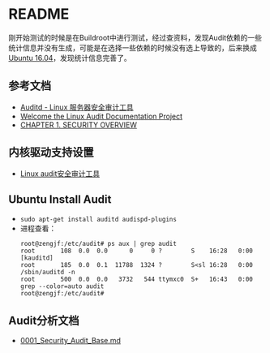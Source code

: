 # README

刚开始测试的时候是在Buildroot中进行测试，经过查资料，发现Audit依赖的一些统计信息并没有生成，可能是在选择一些依赖的时候没有选上导致的，后来换成[Ubuntu 16.04](https://github.com/ZengjfOS/UbuntuRootFS)，发现统计信息完善了。

## 参考文档

* [Auditd - Linux 服务器安全审计工具](https://linux.cn/article-4907-1.html)
* [Welcome the Linux Audit Documentation Project](https://github.com/linux-audit/audit-documentation/wiki)
* [CHAPTER 1. SECURITY OVERVIEW](https://access.redhat.com/documentation/en-us/red_hat_enterprise_linux/6/html/security_guide/chap-security_guide-security_overview#sect-Security_Guide-Introduction_to_Security)

## 内核驱动支持设置

* [Linux audit安全审计工具](http://www.cnblogs.com/zengjfgit/p/8921380.html)

## Ubuntu Install Audit

* `sudo apt-get install auditd audispd-plugins`
* 进程查看：
  ```
  root@zengjf:/etc/audit# ps aux | grep audit
  root       108  0.0  0.0      0     0 ?        S    16:28   0:00 [kauditd]
  root       185  0.0  0.1  11788  1324 ?        S<sl 16:28   0:00 /sbin/auditd -n
  root       500  0.0  0.0   3732   544 ttymxc0  S+   16:43   0:00 grep --color=auto audit
  root@zengjf:/etc/audit#
  ```

## Audit分析文档

* [0001_Security_Audit_Base.md](./docs/0001_Security_Audit_Base.md)
